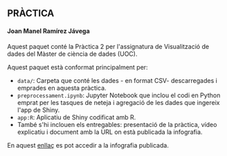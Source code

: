 ## PRÀCTICA
#### Joan Manel Ramírez Jávega

Aquest paquet conté la Pràctica 2 per l'assignatura de Visualització de dades del Màster de ciència de dades (UOC).

Aquest paquet està conformat principalment per:

- `data/`: Carpeta que conté les dades - en format CSV- descarregades i emprades en aquesta pràctica.
- `preprocessament.ipynb`: Jupyter Notebook que inclou el codi en Python emprat per les tasques de neteja i agregació de les dades que ingereix l'app de Shiny.
- `app:R`: Aplicatiu de Shiny codificat amb R.
- També s'hi inclouen els entregables: presentació de la pràctica, vídeo explicatiu i document amb la URL on està publicada la infografia.

En aquest [enllaç](https://ramirezjavega-jm.shinyapps.io/Analisi_comunicacions_neteja/) es pot accedir a la infografia publicada.

